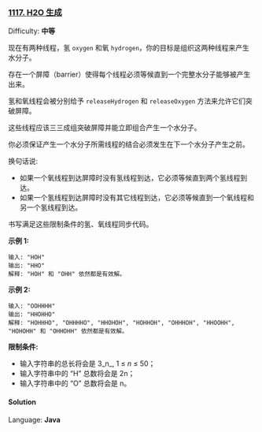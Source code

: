 ### [1117\. H2O 生成](https://leetcode-cn.com/problems/building-h2o/)

Difficulty: **中等**


现在有两种线程，氢 `oxygen` 和氧 `hydrogen`，你的目标是组织这两种线程来产生水分子。

存在一个屏障（barrier）使得每个线程必须等候直到一个完整水分子能够被产生出来。

氢和氧线程会被分别给予 `releaseHydrogen` 和 `releaseOxygen` 方法来允许它们突破屏障。

这些线程应该三三成组突破屏障并能立即组合产生一个水分子。

你必须保证产生一个水分子所需线程的结合必须发生在下一个水分子产生之前。

换句话说:

*   如果一个氧线程到达屏障时没有氢线程到达，它必须等候直到两个氢线程到达。
*   如果一个氢线程到达屏障时没有其它线程到达，它必须等候直到一个氧线程和另一个氢线程到达。

书写满足这些限制条件的氢、氧线程同步代码。

**示例 1:**

```
输入: "HOH"
输出: "HHO"
解释: "HOH" 和 "OHH" 依然都是有效解。
```

**示例 2:**

```
输入: "OOHHHH"
输出: "HHOHHO"
解释: "HOHHHO", "OHHHHO", "HHOHOH", "HOHHOH", "OHHHOH", "HHOOHH", "HOHOHH" 和 "OHHOHH" 依然都是有效解。
```

**限制条件:**

*   输入字符串的总长将会是 3_n_, 1 ≤ _n_ ≤ 50；
*   输入字符串中的 “H” 总数将会是 2n；
*   输入字符串中的 “O” 总数将会是 n。


#### Solution

Language: **Java**

```java
​
```